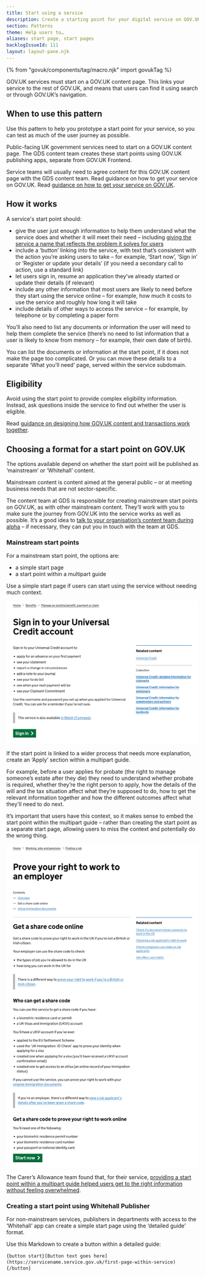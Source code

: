 ```yaml
---
title: Start using a service
description: Create a starting point for your digital service on GOV.UK
section: Patterns
theme: Help users to…
aliases: start page, start pages
backlogIssueId: 111
layout: layout-pane.njk
---
```


{% from "govuk/components/tag/macro.njk" import govukTag %}

GOV.UK services must start on a GOV.UK content page. This links your service to the rest of GOV.UK, and means that users can find it using search or through GOV.UK’s navigation.

## When to use this pattern

Use this pattern to help you prototype a start point for your service, so you can test as much of the user journey as possible.

Public-facing UK government services need to start on a GOV.UK content page. The GDS content team creates these start points using GOV.UK publishing apps, separate from GOV.UK Frontend.

Service teams will usually need to agree content for this GOV.UK content page with the GDS content team. Read guidance on how to get your service on GOV.UK. Read [guidance on how to get your service on GOV.UK](https://www.gov.uk/service-manual/service-assessments/get-your-service-on-govuk).

## How it works

A service's start point should:

- give the user just enough information to help them understand what the service does and whether it will meet their need – including [giving the service a name that reflects the problem it solves for users](https://www.gov.uk/service-manual/design/naming-your-service)
- include a ‘button’ linking into the service, with text that’s consistent with the action you’re asking users to take – for example, ‘Start now’, ‘Sign in’ or ‘Register or update your details’ (if you need a secondary call to action, use a standard link)
- let users sign in, resume an application they’ve already started or update their details (if relevant)
- include any other information that most users are likely to need before they start using the service online – for example, how much it costs to use the service and roughly how long it will take
- include details of other ways to access the service – for example, by telephone or by completing a paper form

You’ll also need to list any documents or information the user will need to help them complete the service (there’s no need to list information that a user is likely to know from memory – for example, their own date of birth).

You can list the documents or information at the start point, if it does not make the page too complicated. Or you can move these details to a separate ‘What you’ll need’ page, served within the service subdomain.

## Eligibility

Avoid using the start point to provide complex eligibility information. Instead, ask questions inside the service to find out whether the user is eligible.

Read [guidance on designing how GOV.UK content and transactions work together](https://www.gov.uk/service-manual/design/govuk-content-transactions).

## Choosing a format for a start point on GOV.UK

The options available depend on whether the start point will be published as ‘mainstream’ or ‘Whitehall’ content.

Mainstream content is content aimed at the general public – or at meeting business needs that are not sector-specific.

The content team at GDS is responsible for creating mainstream start points on GOV.UK, as with other mainstream content. They’ll work with you to make sure the journey from GOV.UK into the service works as well as possible. It’s a good idea to [talk to your organisation’s content team during alpha](https://www.gov.uk/service-manual/service-assessments/get-your-service-on-govuk#before-your-alpha-assessment) – if necessary, they can put you in touch with the team at GDS.

### Mainstream start points

For a mainstream start point, the options are:

- a simple start page
- a start point within a multipart guide

Use a simple start page if users can start using the service without needing much context.

![A screenshot showing an example of a simple start page from the coronavirus shielding support service. The page includes a heading, text to explain who can use the service, and a start button labelled 'Register or update your details'.](simple-start-page.png)

If the start point is linked to a wider process that needs more explanation, create an ‘Apply’ section within a multipart guide.

For example, before a user applies for probate (the right to manage someone’s estate after they die) they need to understand whether probate is required, whether they’re the right person to apply, how the details of the will and the tax situation affect what they’re supposed to do, how to get the relevant information together and how the different outcomes affect what they'll need to do next.

It’s important that users have this context, so it makes sense to embed the start point within the multipart guide – rather than creating the start point as a separate start page, allowing users to miss the context and potentially do the wrong thing.

![A screenshot showing an example of a start point within a multipart guide. The page is shown as part of a set of pages and its body text explains what the user will need to use the service, followed by a start button labelled 'Apply now'.](multipart-guide-start-point.png)

The Carer’s Allowance team found that, for their service, [providing a start point within a multipart guide helped users get to the right information without feeling overwhelmed](https://dwpdigital.blog.gov.uk/2014/07/24/improving-to-the-carers-allowance-guide/).

### Creating a start point using Whitehall Publisher

For non-mainstream services, publishers in departments with access to the ‘Whitehall’ app can create a simple start page using the ‘detailed guide’ format.

Use this Markdown to create a button within a detailed guide:

```plaintext
{button start}[Button text goes here](https://servicename.service.gov.uk/first-page-within-service){/button}
```

